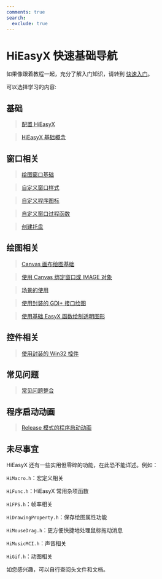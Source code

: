 ```yaml
---
comments: true
search:
  exclude: true
---
```


# HiEasyX 快速基础导航

如果像跟着教程一起，充分了解入门知识，请转到 [快速入门](../tutorial.md)。

可以选择学习的内容:

## 基础

> [配置 HiEasyX](../configure/index.md)

> [HiEasyX 基础概念](../../intro.md#_2)

## 窗口相关
> [绘图窗口基础](wnd_basic.md)

> [自定义窗口样式](wnd_style.md)

> [自定义程序图标](wnd_icon.md)

> [自定义窗口过程函数](wnd_proc.md)

> [创建托盘](wnd_tray.md)

## 绘图相关
> [Canvas 画布绘图基础](draw_basic.md)

> [使用 Canvas 绑定窗口或 IMAGE 对象](draw_bind.md)

> [场景的使用](draw_scene.md)

> [使用封装的 GDI+ 接口绘图](draw_gdiplus.md)

> [使用基础 EasyX 函数绘制透明图形](draw_tns.md)

## 控件相关
> [使用封装的 Win32 控件](ctrl_sys.md)

## 常见问题
> [常见问题整合](qa.md)

## 程序启动动画
> [Release 模式的程序启动动画](start_animation.md)

## 未尽事宜

HiEasyX 还有一些实用但零碎的功能，在此恐不能详述。例如：

`HiMacro.h`：宏定义相关

`HiFunc.h`：HiEasyX 常用杂项函数

`HiFPS.h`：帧率相关

`HiDrawingProperty.h`：保存绘图属性功能

`HiMouseDrag.h`：更方便快捷地处理鼠标拖动消息

`HiMusicMCI.h`：声音相关

`HiGif.h`：动图相关

如您感兴趣，可以自行查阅头文件和文档。